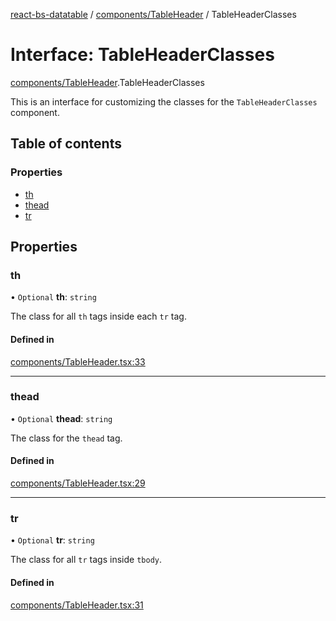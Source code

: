 [react-bs-datatable](../README.md) / [components/TableHeader](../modules/components_TableHeader.md) / TableHeaderClasses

# Interface: TableHeaderClasses

[components/TableHeader](../modules/components_TableHeader.md).TableHeaderClasses

This is an interface for customizing the classes for
the `TableHeaderClasses` component.

## Table of contents

### Properties

- [th](components_TableHeader.TableHeaderClasses.md#th)
- [thead](components_TableHeader.TableHeaderClasses.md#thead)
- [tr](components_TableHeader.TableHeaderClasses.md#tr)

## Properties

### th

• `Optional` **th**: `string`

The class for all `th` tags inside each `tr` tag.

#### Defined in

[components/TableHeader.tsx:33](https://github.com/imballinst/react-bs-datatable/blob/master/src/components/TableHeader.tsx#L33)

___

### thead

• `Optional` **thead**: `string`

The class for the `thead` tag.

#### Defined in

[components/TableHeader.tsx:29](https://github.com/imballinst/react-bs-datatable/blob/master/src/components/TableHeader.tsx#L29)

___

### tr

• `Optional` **tr**: `string`

The class for all `tr` tags inside `tbody`.

#### Defined in

[components/TableHeader.tsx:31](https://github.com/imballinst/react-bs-datatable/blob/master/src/components/TableHeader.tsx#L31)

